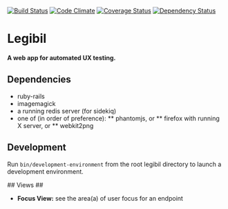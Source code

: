 [![Build Status](https://travis-ci.org/beneills/legibil.svg?branch=sprint-2)](https://travis-ci.org/beneills/legibil)
[![Code Climate](https://codeclimate.com/github/beneills/legibil/badges/gpa.svg)](https://codeclimate.com/github/beneills/legibil)
[![Coverage Status](https://coveralls.io/repos/github/beneills/legibil/badge.svg?branch=master)](https://coveralls.io/github/beneills/legibil?branch=master)
[![Dependency Status](https://gemnasium.com/beneills/legibil.svg)](https://gemnasium.com/beneills/legibil)

# Legibil #

__A web app for automated UX testing.__


## Dependencies ##


* ruby-rails
* imagemagick
* a running redis server (for sidekiq)
* one of (in order of preference):
** phantomjs, or
** firefox with running X server, or
** webkit2png


## Development ##

Run `bin/development-environment` from the root legibil directory to launch a development environment.


## Views ##

* __Focus View:__ see the area(a) of user focus for an endpoint
